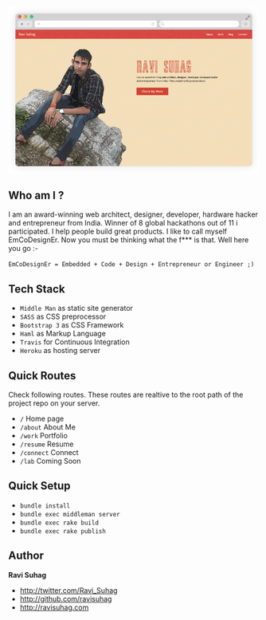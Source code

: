 ![Screenshot](/Screenshot.jpg?raw=true "Screenshot")

## Who am  I ?
I am an award-winning web architect, designer, developer, hardware hacker and entrepreneur from India. Winner of 8 global hackathons out of 11 i participated. I help people build great products. I like to call myself EmCoDesignEr. Now you must be thinking what the f*** is that. Well here you go :-

```EmCoDesignEr = Embedded + Code + Design + Entrepreneur or Engineer ;)```

## Tech Stack
* ```Middle Man``` as static site generator
* ```SASS``` as CSS preprocessor
* ```Bootstrap 3``` as CSS Framework
* ```Haml``` as Markup Language
* ```Travis``` for Continuous Integration
* ```Heroku``` as hosting server


## Quick Routes
Check following routes. These routes are realtive to the root path of the project repo on your server.
 - ```/``` Home page
 - ```/about``` About Me
 - ```/work``` Portfolio
 - ```/resume``` Resume
 - ```/connect``` Connect
 - ```/lab``` Coming Soon

## Quick Setup
- ```bundle install```
- ```bundle exec middleman server```
- ```bundle exec rake build```
- ```bundle exec rake publish```

## Author

**Ravi Suhag**

- <http://twitter.com/Ravi_Suhag>
- <http://github.com/ravisuhag>
- <http://ravisuhag.com>
